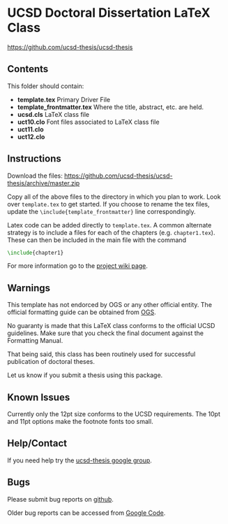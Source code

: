UCSD Doctoral Dissertation LaTeX Class
======================================
https://github.com/ucsd-thesis/ucsd-thesis

Contents
--------

This folder should contain:

* **template.tex**             Primary Driver File
* **template_frontmatter.tex** Where the title, abstract, etc. are held.
* **ucsd.cls**                 LaTeX class file
* **uct10.clo**                Font files associated to LaTeX class file
* **uct11.clo**
* **uct12.clo**

Instructions
------------

Download the files: https://github.com/ucsd-thesis/ucsd-thesis/archive/master.zip

Copy all of the above files to the directory in which you plan to work.
Look over `template.tex` to get started. If you choose to rename the tex files,
update the `\include{template_frontmatter}` line correspondingly.

Latex code can be added directly to `template.tex`. 
A common alternate strategy is to include a files for each of the chapters
(e.g. `chapter1.tex`). These can then be included in the main file with the command

```tex
\include{chapter1}
```

For more information go to the [project wiki page][1].

[1]: http://code.google.com/p/ucsd-thesis/wiki/GettingStarted


Warnings
--------
This template has not endorced by OGS or any other official entity.
The official formatting guide can be obtained from
[OGS](http://grad.ucsd.edu/_files/academic-affairs/Dissertations_Theses_Formatting_Manual.pdf).

No guaranty is made that this LaTeX class conforms to the official UCSD guidelines.
Make sure that you check the final document against the Formatting Manual.

That being said, this class has been routinely used for successful
publication of doctoral theses.

Let us know if you submit a thesis using this package.


Known Issues
------------

Currently only the 12pt size conforms to the UCSD requirements.
The 10pt and 11pt options make the footnote fonts too small.


Help/Contact
------------

If you need help try the [ucsd-thesis google group][2].

[2]: http://groups.google.com/group/ucsd-thesis


Bugs
----

Please submit bug reports on [github][3].

Older bug reports can be accessed from [Google Code][4].

[3]: https://github.com/ucsd-thesis/ucsd-thesis/issues
[4]: http://code.google.com/p/ucsd-thesis/issues/list


